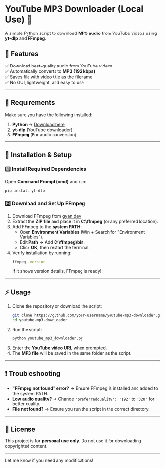 # **YouTube MP3 Downloader (Local Use) 🎵**  

A simple Python script to download **MP3 audio** from YouTube videos using **yt-dlp** and **FFmpeg**.  

## **🚀 Features**  
✅ Download best-quality audio from YouTube videos  
✅ Automatically converts to **MP3 (192 kbps)**  
✅ Saves file with video title as the filename  
✅ No GUI, lightweight, and easy to use  

---

## **📌 Requirements**  
Make sure you have the following installed:  

1. **Python**  → [Download here](https://www.python.org/downloads/)  
2. **yt-dlp** (YouTube downloader)  
3. **FFmpeg** (For audio conversion)  

---

## **🔧 Installation & Setup**  

### **1️⃣ Install Required Dependencies**  
Open **Command Prompt (cmd)** and run:  

```sh
pip install yt-dlp
```

### **2️⃣ Download and Set Up FFmpeg**  
1. Download FFmpeg from [gyan.dev](https://www.gyan.dev/ffmpeg/builds/)  
2. Extract the **ZIP file** and place it in **C:\ffmpeg** (or any preferred location).  
3. Add FFmpeg to the **system PATH**:  
   - Open **Environment Variables** (Win + Search for "Environment Variables").  
   - Edit **Path** → Add **C:\ffmpeg\bin**.  
   - Click **OK**, then restart the terminal.  
4. Verify installation by running:  
   ```sh
   ffmpeg -version
   ```
   If it shows version details, FFmpeg is ready!

---

## ⚡ Usage  
1. Clone the repository or download the script:  
   ```sh
   git clone https://github.com/your-username/youtube-mp3-downloader.git
   cd youtube-mp3-downloader
   ```
2. Run the script:  
   ```sh
   python youtube_mp3_downloader.py
   ```
3. Enter the **YouTube video URL** when prompted.  
4. The **MP3 file** will be saved in the same folder as the script.  

---

## **❗ Troubleshooting**  
- **"FFmpeg not found" error?** → Ensure FFmpeg is installed and added to the system PATH.  
- **Low audio quality?** → Change `'preferredquality': '192'` to `'320'` for better quality.  
- **File not found?** → Ensure you run the script in the correct directory.  

---

## **📜 License**  
This project is for **personal use only**. Do not use it for downloading copyrighted content.  

---

Let me know if you need any modifications!
